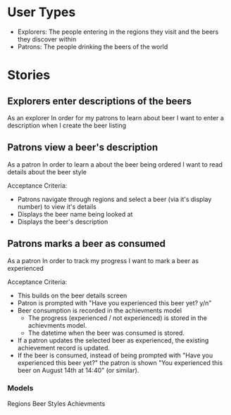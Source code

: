 # User Types

* Explorers: The people entering in the regions they visit and the beers they discover within
* Patrons: The people drinking the beers of the world

# Stories

## Explorers enter descriptions of the beers

As an explorer
In order for my patrons to learn about beer
I want to enter a description when I create the beer listing

## Patrons view a beer's description

As a patron
In order to learn a about the beer being ordered
I want to read details about the beer style

Acceptance Criteria:
* Patrons navigate through regions and select a beer (via it's display number) to view it's details
* Displays the beer name being looked at
* Displays the beer's description

## Patrons marks a beer as consumed

As a patron
In order to track my progress
I want to mark a beer as experienced

Acceptance Criteria:
* This builds on the beer details screen
* Patron is prompted with "Have you experienced this beer yet? y/n"
* Beer consumption is recorded in the achievments model
  * The progress (experienced / not experienced) is stored in the achievments model.
  * The datetime when the beer was consumed is stored.
* If a patron updates the selected beer as experienced, the existing achievement record is updated.
* If the beer is consumed, instead of being prompted with "Have you experienced this beer yet?" the patron is shown "You experienced this beer on August 14th at 14:40" (or similar).



### Models
Regions
Beer Styles
Achievments
